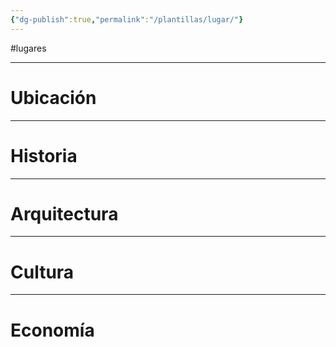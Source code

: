 ```yaml
---
{"dg-publish":true,"permalink":"/plantillas/lugar/"}
---
```


#lugares
***
# Ubicación

***
# Historia

***
# Arquitectura

***
# Cultura

***
# Economía
